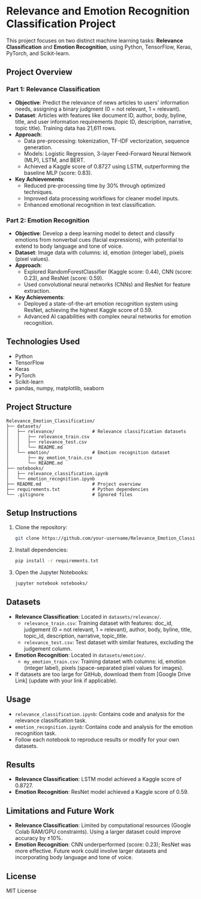 # Relevance and Emotion Recognition Classification Project

This project focuses on two distinct machine learning tasks: **Relevance Classification** and **Emotion Recognition**, using Python, TensorFlow, Keras, PyTorch, and Scikit-learn.

## Project Overview

### Part 1: Relevance Classification
- **Objective**: Predict the relevance of news articles to users' information needs, assigning a binary judgment (0 = not relevant, 1 = relevant).
- **Dataset**: Articles with features like document ID, author, body, byline, title, and user information requirements (topic ID, description, narrative, topic title). Training data has 21,611 rows.
- **Approach**:
  - Data pre-processing: tokenization, TF-IDF vectorization, sequence generation.
  - Models: Logistic Regression, 3-layer Feed-Forward Neural Network (MLP), LSTM, and BERT.
  - Achieved a Kaggle score of 0.8727 using LSTM, outperforming the baseline MLP (score: 0.83).
- **Key Achievements**:
  - Reduced pre-processing time by 30% through optimized techniques.
  - Improved data processing workflows for cleaner model inputs.
  - Enhanced emotional recognition in text classification.

### Part 2: Emotion Recognition
- **Objective**: Develop a deep learning model to detect and classify emotions from nonverbal cues (facial expressions), with potential to extend to body language and tone of voice.
- **Dataset**: Image data with columns: id, emotion (integer label), pixels (pixel values).
- **Approach**:
  - Explored RandomForestClassifier (Kaggle score: 0.44), CNN (score: 0.23), and ResNet (score: 0.59).
  - Used convolutional neural networks (CNNs) and ResNet for feature extraction.
- **Key Achievements**:
  - Deployed a state-of-the-art emotion recognition system using ResNet, achieving the highest Kaggle score of 0.59.
  - Advanced AI capabilities with complex neural networks for emotion recognition.

## Technologies Used
- Python
- TensorFlow
- Keras
- PyTorch
- Scikit-learn
- pandas, numpy, matplotlib, seaborn

## Project Structure
```
Relevance_Emotion_Classification/
├── datasets/
│   ├── relevance/              # Relevance classification datasets
│   │   ├── relevance_train.csv
│   │   ├── relevance_test.csv
│   │   └── README.md
│   └── emotion/                # Emotion recognition dataset
│       ├── my_emotion_train.csv
│       └── README.md
├── notebooks/
│   ├── relevance_classification.ipynb
│   └── emotion_recognition.ipynb
├── README.md                   # Project overview
├── requirements.txt            # Python dependencies
└── .gitignore                  # Ignored files
```

## Setup Instructions
1. Clone the repository:
   ```bash
   git clone https://github.com/your-username/Relevance_Emotion_Classification.git
   ```
2. Install dependencies:
   ```bash
   pip install -r requirements.txt
   ```
3. Open the Jupyter Notebooks:
   ```bash
   jupyter notebook notebooks/
   ```

## Datasets
- **Relevance Classification**: Located in `datasets/relevance/`.
  - `relevance_train.csv`: Training dataset with features: doc_id, judgement (0 = not relevant, 1 = relevant), author, body, byline, title, topic_id, description, narrative, topic_title.
  - `relevance_test.csv`: Test dataset with similar features, excluding the judgement column.
- **Emotion Recognition**: Located in `datasets/emotion/`.
  - `my_emotion_train.csv`: Training dataset with columns: id, emotion (integer label), pixels (space-separated pixel values for images).
- If datasets are too large for GitHub, download them from [Google Drive Link] (update with your link if applicable).

## Usage
- `relevance_classification.ipynb`: Contains code and analysis for the relevance classification task.
- `emotion_recognition.ipynb`: Contains code and analysis for the emotion recognition task.
- Follow each notebook to reproduce results or modify for your own datasets.

## Results
- **Relevance Classification**: LSTM model achieved a Kaggle score of 0.8727.
- **Emotion Recognition**: ResNet model achieved a Kaggle score of 0.59.

## Limitations and Future Work
- **Relevance Classification**: Limited by computational resources (Google Colab RAM/GPU constraints). Using a larger dataset could improve accuracy by ±10%.
- **Emotion Recognition**: CNN underperformed (score: 0.23); ResNet was more effective. Future work could involve larger datasets and incorporating body language and tone of voice.

## License
MIT License